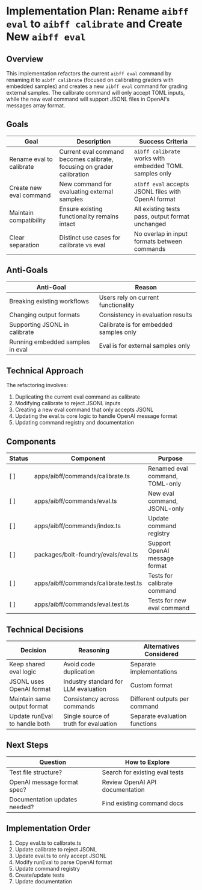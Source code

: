 # Implementation Plan: Rename `aibff eval` to `aibff calibrate` and Create New `aibff eval`

## Overview

This implementation refactors the current `aibff eval` command by renaming it to `aibff calibrate` (focused on calibrating graders with embedded samples) and creates a new `aibff eval` command for grading external samples. The calibrate command will only accept TOML inputs, while the new eval command will support JSONL files in OpenAI's messages array format.

## Goals

| Goal | Description | Success Criteria |
| --- | --- | --- |
| Rename eval to calibrate | Current eval command becomes calibrate, focusing on grader calibration | `aibff calibrate` works with embedded TOML samples only |
| Create new eval command | New command for evaluating external samples | `aibff eval` accepts JSONL files with OpenAI format |
| Maintain compatibility | Ensure existing functionality remains intact | All existing tests pass, output format unchanged |
| Clear separation | Distinct use cases for calibrate vs eval | No overlap in input formats between commands |

## Anti-Goals

| Anti-Goal | Reason |
| --- | --- |
| Breaking existing workflows | Users rely on current functionality |
| Changing output formats | Consistency in evaluation results |
| Supporting JSONL in calibrate | Calibrate is for embedded samples only |
| Running embedded samples in eval | Eval is for external samples only |

## Technical Approach

The refactoring involves:
1. Duplicating the current eval command as calibrate
2. Modifying calibrate to reject JSONL inputs
3. Creating a new eval command that only accepts JSONL
4. Updating the eval.ts core logic to handle OpenAI message format
5. Updating command registry and documentation

## Components

| Status | Component | Purpose |
| --- | --- | --- |
| [ ] | apps/aibff/commands/calibrate.ts | Renamed eval command, TOML-only |
| [ ] | apps/aibff/commands/eval.ts | New eval command, JSONL-only |
| [ ] | apps/aibff/commands/index.ts | Update command registry |
| [ ] | packages/bolt-foundry/evals/eval.ts | Support OpenAI message format |
| [ ] | apps/aibff/commands/calibrate.test.ts | Tests for calibrate command |
| [ ] | apps/aibff/commands/eval.test.ts | Tests for new eval command |

## Technical Decisions

| Decision | Reasoning | Alternatives Considered |
| --- | --- | --- |
| Keep shared eval logic | Avoid code duplication | Separate implementations |
| JSONL uses OpenAI format | Industry standard for LLM evaluation | Custom format |
| Maintain same output format | Consistency across commands | Different outputs per command |
| Update runEval to handle both | Single source of truth for evaluation | Separate evaluation functions |

## Next Steps

| Question | How to Explore |
| --- | --- |
| Test file structure? | Search for existing eval tests |
| OpenAI message format spec? | Review OpenAI API documentation |
| Documentation updates needed? | Find existing command docs |

## Implementation Order

1. Copy eval.ts to calibrate.ts
2. Update calibrate to reject JSONL
3. Update eval.ts to only accept JSONL
4. Modify runEval to parse OpenAI format
5. Update command registry
6. Create/update tests
7. Update documentation
